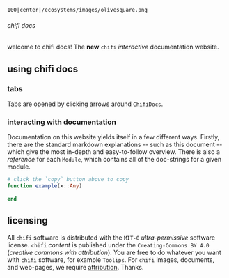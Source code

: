 ```img
100|center|/ecosystems/images/olivesquare.png
```
###### chifi docs
welcome to chifi docs! The **new** `chifi` *interactive* documentation website. 
## using chifi docs

### tabs
Tabs are opened by clicking arrows around `ChifiDocs`.
### interacting with documentation
Documentation on this website yields itself in a few different ways. Firstly, there are the standard markdown explanations -- such as this document -- which give the most in-depth and easy-to-follow overview. There is also a *reference* for each `Module`, which contains all of the doc-strings for a given module.
```julia
# click the `copy` button above to copy
function example(x::Any)
    
end
```
## licensing
All `chifi` software is distributed with the `MIT-0` *ultra-permissive* software license. `chifi` *content* is published under the `Creating-Commons BY 4.0` (*creative commons with attribution*). You are free to do whatever you want with `chifi` software, for example `Toolips`. For `chifi` images, documents, and web-pages, we require [attribution](https://en.wikipedia.org/wiki/Attribution_(marketing)). Thanks.